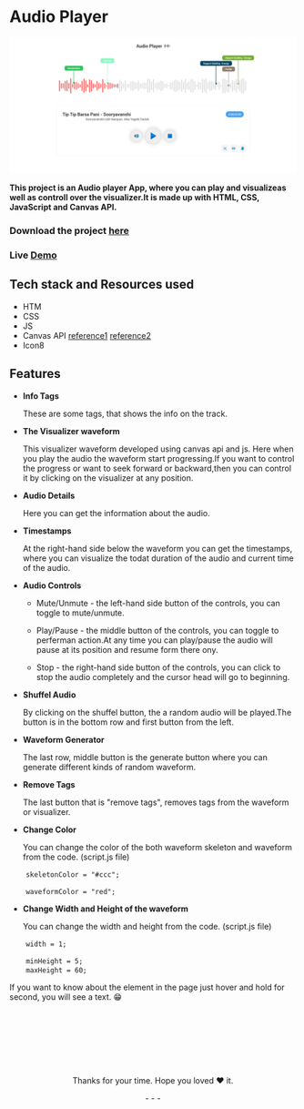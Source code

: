# Audio Player
<p align="center"> <img src="https://github.com/Ransingh88/projects/blob/main/audio_player/images/App_img01.png" alt="ransingh88" /> </p>

**This project is an Audio player App, where you can play and visualizeas well as controll over the visualizer.It is made up with HTML, CSS, JavaScript and Canvas API.**

### Download the project [here](https://drive.google.com/drive/folders/1ZuRO8VxBYHUtoOYC5olFtoL70L23ejV2?usp=sharing)
### Live [Demo](https://dr-audioplayer.netlify.app/)


## Tech stack and Resources used
- HTM
- CSS
- JS
- Canvas API [reference1](https://developer.mozilla.org/en-US/docs/Web/API/Canvas_API) [reference2](https://www.w3schools.com/tags/ref_canvas.asp)
- Icon8

## Features

- **Info Tags**
    <p>These are some tags, that shows the info on the track.</p>
    
- **The Visualizer waveform**
    <p>This visualizer waveform developed using canvas api and js. Here when you play the audio the waveform start progressing.If you want to control the progress or want to seek forward or backward,then you can control
    it by clicking on the visualizer at any position.</p>
   
- **Audio Details**
    <p>Here you can get the information about the audio.</p>
    
 - **Timestamps**
    <p>At the right-hand side below the waveform you can get the timestamps, where you can visualize the todat duration of the audio and current time of the audio. </p>
    
 - **Audio Controls**
    - <p>Mute/Unmute - the left-hand side button of the controls, you can toggle to mute/unmute.</p>
    - <p>Play/Pause - the middle button of the controls, you can toggle to perferman action.At any time you can play/pause the audio  will pause at its position and resume form            there ony.</p>
    - <p>Stop - the right-hand side button of the controls, you can click to stop the audio completely and the cursor  head will go to beginning.</p>

- **Shuffel Audio**
    <p>By clicking on the shuffel button, the a random audio will be played.The button is in the bottom row and first button from the left. </p>
    
- **Waveform Generator**
    <p>The last row, middle button is the generate button where you can generate different kinds of random waveform.</p>
    
- **Remove Tags**
    <p>The last button that is "remove tags", removes tags from the waveform or visualizer.</p>
    
- **Change Color**
    <p>You can change the color of the both waveform skeleton and waveform from the code. (script.js file)</p>
```
    skeletonColor = "#ccc";
```
```
    waveformColor = "red";
```

- **Change Width and Height of the waveform**
    <p>You can change the width and height from the code. (script.js file)</p>
```
    width = 1;
```
```
    minHeight = 5;
    maxHeight = 60;
```
<p>If you want to know about the element in the page just hover and hold for second, you will see a text. 😁</p>
<br/>
<br/>
<br/>
<br/>
<br/>
<br/>

<p align="center">Thanks for your time. Hope you loved ❤ it.</p>
<p align="center">- - -</p>
